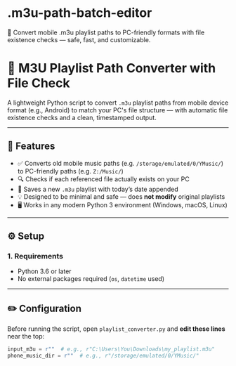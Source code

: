 # .m3u-path-batch-editor
🎵 Convert mobile .m3u playlist paths to PC-friendly formats with file existence checks — safe, fast, and customizable.

# 🎵 M3U Playlist Path Converter with File Check

A lightweight Python script to convert `.m3u` playlist paths from mobile device format (e.g., Android) to match your PC's file structure — with automatic file existence checks and a clean, timestamped output.

---

## 📌 Features

- ✅ Converts old mobile music paths (e.g. `/storage/emulated/0/YMusic/`) to PC-friendly paths (e.g. `Z:/Music/`)
- 🔍 Checks if each referenced file actually exists on your PC
- 📝 Saves a new `.m3u` playlist with today’s date appended
- 💡 Designed to be minimal and safe — does **not modify** original playlists
- 🖥️ Works in any modern Python 3 environment (Windows, macOS, Linux)

---

## ⚙️ Setup

### 1. Requirements

- Python 3.6 or later
- No external packages required (`os`, `datetime` used)

---

## ✏️ Configuration

Before running the script, open `playlist_converter.py` and **edit these lines** near the top:

```python
input_m3u = r""  # e.g., r"C:\Users\You\Downloads\my_playlist.m3u"
phone_music_dir = r""  # e.g., r"/storage/emulated/0/YMusic/"
